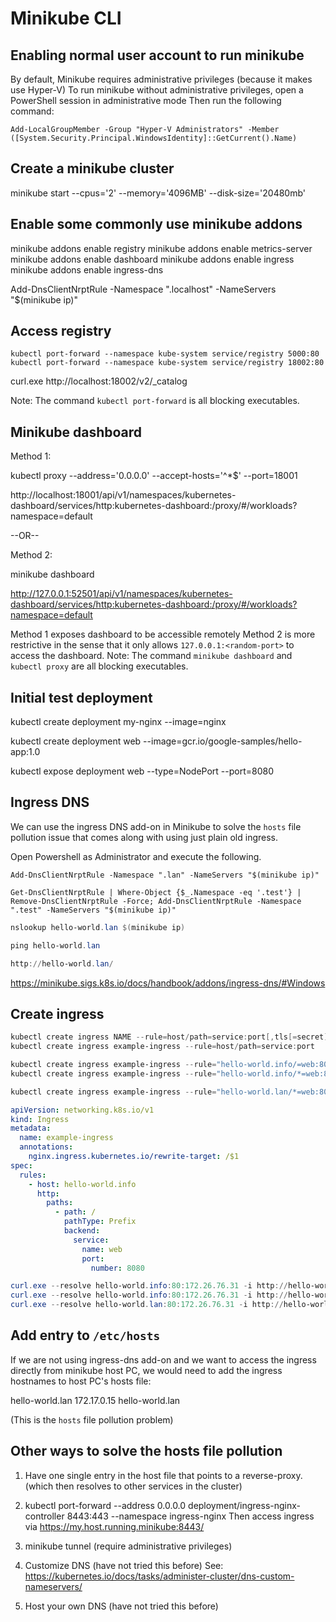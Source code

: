 # Minikube CLI

## Enabling normal user account to run minikube

By default, Minikube requires administrative privileges (because it makes use Hyper-V)
To run minikube without administrative privileges, open a PowerShell session in administrative mode
Then run the following command:

```
Add-LocalGroupMember -Group "Hyper-V Administrators" -Member ([System.Security.Principal.WindowsIdentity]::GetCurrent().Name)

```

## Create a minikube cluster

minikube start --cpus='2' --memory='4096MB' --disk-size='20480mb'

## Enable some commonly use minikube addons

minikube addons enable registry
minikube addons enable metrics-server
minikube addons enable dashboard
minikube addons enable ingress
minikube addons enable ingress-dns


Add-DnsClientNrptRule -Namespace ".localhost" -NameServers "$(minikube ip)"

## Access registry

```
kubectl port-forward --namespace kube-system service/registry 5000:80
kubectl port-forward --namespace kube-system service/registry 18002:80

```

curl.exe http://localhost:18002/v2/_catalog

Note: The command `kubectl port-forward` is all blocking executables.

## Minikube dashboard

Method 1:

kubectl proxy --address='0.0.0.0' --accept-hosts='^*$' --port=18001

http://localhost:18001/api/v1/namespaces/kubernetes-dashboard/services/http:kubernetes-dashboard:/proxy/#/workloads?namespace=default

--OR--

Method 2:

minikube dashboard

http://127.0.0.1:52501/api/v1/namespaces/kubernetes-dashboard/services/http:kubernetes-dashboard:/proxy/#/workloads?namespace=default


Method 1 exposes dashboard to be accessible remotely
Method 2 is more restrictive in the sense that it only allows `127.0.0.1:<random-port>` to access the dashboard.
Note: The command `minikube dashboard` and `kubectl proxy` are all blocking executables.


## Initial test deployment



kubectl create deployment my-nginx --image=nginx

kubectl create deployment web --image=gcr.io/google-samples/hello-app:1.0

kubectl expose deployment web --type=NodePort --port=8080


## Ingress DNS

We can use the ingress DNS add-on in Minikube to solve the `hosts` file pollution issue
that comes along with using just plain old ingress.

Open Powershell as Administrator and execute the following.

```
Add-DnsClientNrptRule -Namespace ".lan" -NameServers "$(minikube ip)"
```

``` When Minikube IP changes (after restart)
Get-DnsClientNrptRule | Where-Object {$_.Namespace -eq '.test'} | Remove-DnsClientNrptRule -Force; Add-DnsClientNrptRule -Namespace ".test" -NameServers "$(minikube ip)"
```


```ps1 ; to test
nslookup hello-world.lan $(minikube ip)

ping hello-world.lan

http://hello-world.lan/
```

https://minikube.sigs.k8s.io/docs/handbook/addons/ingress-dns/#Windows


## Create ingress

```ps1 ;syntax
kubectl create ingress NAME --rule=host/path=service:port[,tls[=secret]]  [options]
kubectl create ingress example-ingress --rule=host/path=service:port
```

```ps1 ;equivalent
kubectl create ingress example-ingress --rule="hello-world.info/=web:8080"      // pathType=Exact
kubectl create ingress example-ingress --rule="hello-world.info/*=web:8080"     // pathType=Prefix

kubectl create ingress example-ingress --rule="hello-world.lan/*=web:8080"     // pathType=Prefix
```

```yaml ;equivalent
apiVersion: networking.k8s.io/v1
kind: Ingress
metadata:
  name: example-ingress
  annotations:
    nginx.ingress.kubernetes.io/rewrite-target: /$1
spec:
  rules:
    - host: hello-world.info
      http:
        paths:
          - path: /
            pathType: Prefix
            backend:
              service:
                name: web
                port:
                  number: 8080
```

```ps1 ; test
curl.exe --resolve hello-world.info:80:172.26.76.31 -i http://hello-world.info
curl.exe --resolve hello-world.info:80:172.26.76.31 -i http://hello-world.info
curl.exe --resolve hello-world.lan:80:172.26.76.31 -i http://hello-world.lan
```

## Add entry to `/etc/hosts`

If we are not using ingress-dns add-on and we want to access the ingress directly from
minikube host PC, we would need to add the ingress hostnames to host PC's hosts file:

<minikube-ip> hello-world.lan
172.17.0.15 hello-world.lan

(This is the `hosts` file pollution problem)

## Other ways to solve the hosts file pollution

1.  Have one single entry in the host file that points to a reverse-proxy.
    (which then resolves to other services in the cluster)

2.  kubectl port-forward --address 0.0.0.0 deployment/ingress-nginx-controller 8443:443 --namespace ingress-nginx
    Then access ingress via https://my.host.running.minikube:8443/

3.  minikube tunnel
    (require administrative privileges)

4.  Customize DNS (have not tried this before)
    See: https://kubernetes.io/docs/tasks/administer-cluster/dns-custom-nameservers/

5.  Host your own DNS (have not tried this before)

